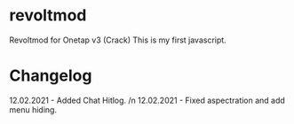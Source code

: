 # revoltmod
Revoltmod for Onetap v3 (Crack)
This is my first javascript.
# Changelog
12.02.2021 - Added Chat Hitlog. /n
12.02.2021 - Fixed aspectration and add menu hiding.

